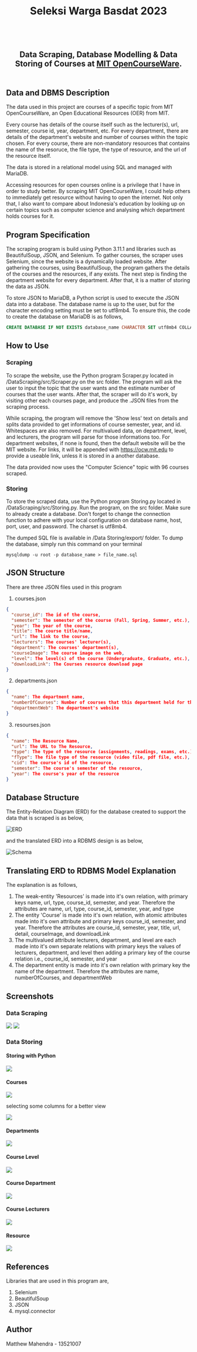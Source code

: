 <h1 align="center">
  <br>
  Seleksi Warga Basdat 2023
  <br>
  <br>
</h1>

<h2 align="center">
  <br>
  Data Scraping, Database Modelling & Data Storing of Courses at <a href="https://ocw.mit.edu">MIT OpenCourseWare</a>.
  <br>
  <br>
</h2>


## Data and DBMS Description
The data used in this project are courses of a specific topic from MIT OpenCourseWare, an Open Educational Resources (OER) from MIT.

Every course has details of the course itself such as the lecturer(s), url, semester, course id, year, department, etc. For every department, there are details of the department's website and number of courses within the topic chosen. For every course, there are non-mandatory resources that contains the name of the resoruce, the file type, the type of resource, and the url of the resource itself.

The data is stored in a relational model using SQL and managed with MariaDB.

Accessing resources for open courses online is a privilege that I have in order to study better. By scraping MIT OpenCourseWare, I could help others to immediately get resource without having to open the internet. Not only that, I also want to compare about Indonesia's education by looking up on certain topics such as computer science and analysing which department holds courses for it.


## Program Specification
The scraping program is build using Python 3.11.1 and libraries such as BeautifulSoup, JSON, and Selenium. To gather courses, the scraper uses Selenium, since the website is a dynamically loaded website. After gathering the courses, using BeautifulSoup, the program gathers the details of the courses and the resources, if any exists. The next step is finding the department website for every department. After that, it is a matter of storing the data as JSON.

To store JSON to MariaDB, a Python script is used to execute the JSON data into a database. The database name is up to the user, but for the character encoding setting must be set to utf8mb4. To ensure this, the code to create the database on MariaDB is as follows,

```sql
CREATE DATABASE IF NOT EXISTS database_name CHARACTER SET utf8mb4 COLLATE utf8mb4_unicode_ci;
```


## How to Use
### Scraping
To scrape the website, use the Python program Scraper.py located in /DataScraping/src/Scraper.py on the src folder. The program will ask the user to input the topic that the user wants and the estimate number of courses that the user wants. After that, the scraper will do it's work, by visiting other each courses page, and produce the .JSON files from the scraping process.

While scraping, the program will remove the 'Show less' text on details and splits data provided to get informations of course semester, year, and id. Whitespaces are also removed. For multivalued data, on department, level, and lecturers, the program will parse for those informations too. For department websites, if none is found, then the default website will be the MIT website. For links, it will be appended with https://ocw.mit.edu to provide a useable link, unless it is stored in a another database.

The data provided now uses the "Computer Science" topic with 96 courses scraped.

### Storing
To store the scraped data, use the Python program Storing.py located in /DataScraping/src/Storing.py. Run the program, on the src folder. Make sure to already create a database. Don't forget to change the connection function to adhere with your local configuration on database name, host, port, user, and password. The charset is utf8mb4.

The dumped SQL file is available in /Data Storing/export/ folder. To dump the database, simply run this command on your terminal
```
mysqldump -u root -p database_name > file_name.sql
```

## JSON Structure
There are three JSON files used in this program
1. courses.json

```json
{
  "course_id": The id of the course,
  "semester": The semester of the course (Fall, Spring, Summer, etc.),
  "year": The year of the course,
  "title": The course title/name,
  "url": The link to the course,
  "lecturers": The courses' lecturer(s),
  "department": The courses' department(s),
  "courseImage": The course image on the web,
  "level": The level(s) of the course (Undergraduate, Graduate, etc.),
  "downloadLink": The Courses resource download page
}
```

2. departments.json
```json
{
  "name": The department name,
  "numberOfCourses": Number of courses that this department held for the topic,
  "departmentWeb": The department's website
}
```

3. resourses.json
```json
{
  "name": The Resource Name,
  "url": The URL to The Resource,
  "type": The type of the resource (assignments, readings, exams, etc.),
  "fType": The file type of the resource (video file, pdf file, etc.),
  "cid": The course's id of the resource,
  "semester": The course's semester of the resource,
  "year": The course's year of the resource
}
```

## Database Structure
The Entity-Relation Diagram (ERD) for the database created to support the data that is scraped is as below,

<img src = "./Data Storing/design/SeleksiBasdat-ERD.png" alt="ERD">

and the translated ERD into a RDBMS design is as below,

<img src = "./Data Storing/design/SeleksiBasdat-Schema.png" alt = "Schema">


## Translating ERD to RDBMS Model Explanation
The explanation is as follows,
1. The weak-entity 'Resources' is made into it's own relation, with primary keys name, url, type, course_id, semester, and year. Therefore the attributes are name, url, type, course_id, semester, year, and type
2. The entity 'Course' is made into it's own relation, with atomic attributes made into it's own attribute and primary keys course_id, semester, and year. Therefore the attributes are course_id, semester, year, title, url, detail, courseImage, and downloadLink
3. The multivalued attribute lecturers, department, and level are each made into it's own separate relations with primary keys the values of lecturers, department, and level then adding a primary key of the course relation i.e., course_id, semester, and year
4. The department entity is made into it's own relation with primary key the name of the department. Therefore the attributes are name, numberOfCourses, and departmentWeb

## Screenshots
### Data Scraping
<img src = "./Data Scraping/screenshot/scraping1.png">
<img src = "./Data Scraping/screenshot/scraping2.png">

### Data Storing
#### Storing with Python
<img src = "./Data Storing/screenshot/storing.png">

#### Courses
<img src = "./Data Storing/screenshot/courses1.png">

selecting some columns for a better view

<img src = "./Data Storing/screenshot/courses.png">

#### Departments
<img src = "./Data Storing/screenshot/departments.png">

#### Course Level
<img src = "./Data Storing/screenshot/courseLevel.png">

#### Course Department
<img src = "./Data Storing/screenshot/courseDepartment.png">

#### Course Lecturers
<img src = "./Data Storing/screenshot/courseLecturers.png">

#### Resource
<img src = "./Data Storing/screenshot/resource.png">

## References
Libraries that are used in this program are,
1. Selenium
2. BeautifulSoup
3. JSON
4. mysql.connector

## Author
Matthew Mahendra - 13521007